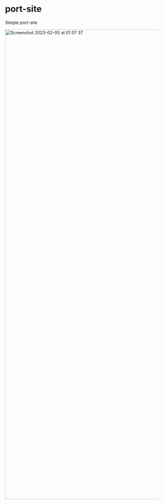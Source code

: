 # port-site

Simple port-site

<img width="1539" alt="Screenshot 2023-02-05 at 01 07 37" src="https://user-images.githubusercontent.com/59290906/216794830-0c48280b-20d2-4226-9031-1aac5af18500.png">

